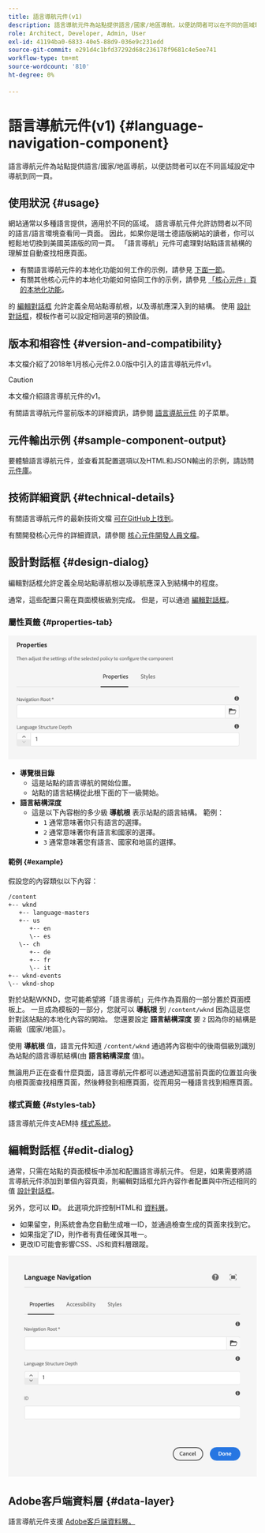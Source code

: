 ```yaml
---
title: 語言導航元件(v1)
description: 語言導航元件為站點提供語言/國家/地區導航，以便訪問者可以在不同的區域環境中導航到同一頁面。
role: Architect, Developer, Admin, User
exl-id: 41194ba0-6833-40e5-88d9-036e9c231edd
source-git-commit: e291d4c1bfd37292d68c236178f9681c4e5ee741
workflow-type: tm+mt
source-wordcount: '810'
ht-degree: 0%

---
```


# 語言導航元件(v1) {#language-navigation-component}

語言導航元件為站點提供語言/國家/地區導航，以便訪問者可以在不同區域設定中導航到同一頁。

## 使用狀況 {#usage}

網站通常以多種語言提供，適用於不同的區域。 語言導航元件允許訪問者以不同的語言/語言環境查看同一頁面。 因此，如果你是瑞士德語版網站的讀者，你可以輕鬆地切換到美國英語版的同一頁。 「語言導航」元件可處理對站點語言結構的理解並自動查找相應頁面。

* 有關語言導航元件的本地化功能如何工作的示例，請參見 [下面一節](#example)。
* 有關其他核心元件的本地化功能如何協同工作的示例，請參見 [「核心元件」頁的本地化功能](/help/get-started/localization.md)。

的 [編輯對話框](#edit-dialog) 允許定義全局站點導航根，以及導航應深入到的結構。 使用 [設計對話框](#design-dialog)，模板作者可以設定相同選項的預設值。

## 版本和相容性 {#version-and-compatibility}

本文檔介紹了2018年1月核心元件2.0.0版中引入的語言導航元件v1。

>[!CAUTION]
>
>本文檔介紹語言導航元件的v1。
>
>有關語言導航元件當前版本的詳細資訊，請參閱 [語言導航元件](/help/components/language-navigation.md) 的子菜單。

## 元件輸出示例 {#sample-component-output}

要體驗語言導航元件，並查看其配置選項以及HTML和JSON輸出的示例，請訪問 [元件庫](https://adobe.com/go/aem_cmp_library_langnav)。

## 技術詳細資訊 {#technical-details}

有關語言導航元件的最新技術文檔 [可在GitHub上找到](https://adobe.com/go/aem_cmp_tech_langnav_v1)。

有關開發核心元件的詳細資訊，請參閱 [核心元件開發人員文檔](/help/developing/overview.md)。

## 設計對話框 {#design-dialog}

編輯對話框允許定義全局站點導航根以及導航應深入到結構中的程度。

通常，這些配置只需在頁面模板級別完成。 但是，可以通過 [編輯對話框](#edit-dialog)。

### 屬性頁籤 {#properties-tab}

![語言導航元件的設計對話框](/help/assets/language-navigation-design.png)

* **導覽根目錄**
   * 這是站點的語言導航的開始位置。
   * 站點的語言結構從此根下面的下一級開始。
* **語言結構深度**
   * 這是以下內容樹的多少級 **導航根** 表示站點的語言結構。 範例：
      * `1` 通常意味著你只有語言的選擇。
      * `2` 通常意味著你有語言和國家的選擇。
      * `3` 通常意味著您有語言、國家和地區的選擇。

#### 範例 {#example}

假設您的內容類似以下內容：

```
/content
+-- wknd
   +-- language-masters
   +-- us
      +-- en
      \-- es
   \-- ch
      +-- de
      +-- fr
      \-- it
+-- wknd-events
\-- wknd-shop
```

對於站點WKND，您可能希望將「語言導航」元件作為頁眉的一部分置於頁面模板上。 一旦成為模板的一部分，您就可以 **導航根** 到 `/content/wknd` 因為這是您針對該站點的本地化內容的開始。 您還要設定 **語言結構深度** 要 `2` 因為你的結構是兩級（國家/地區）。

使用 **導航根** 值，語言元件知道 `/content/wknd` 通過將內容樹中的後兩個級別識別為站點的語言導航結構(由 **語言結構深度** 值)。

無論用戶正在查看什麼頁面，語言導航元件都可以通過知道當前頁面的位置並向後向根頁面查找相應頁面，然後轉發到相應頁面，從而用另一種語言找到相應頁面。

### 樣式頁籤 {#styles-tab}

語言導航元件支AEM持 [樣式系統](/help/get-started/authoring.md#component-styling)。

## 編輯對話框 {#edit-dialog}

通常，只需在站點的頁面模板中添加和配置語言導航元件。 但是，如果需要將語言導航元件添加到單個內容頁面，則編輯對話框允許內容作者配置與中所述相同的值 [設計對話框](#design-dialog)。

另外，您可以 **ID**。 此選項允許控制HTML和 [資料層](/help/developing/data-layer/overview.md)。

* 如果留空，則系統會為您自動生成唯一ID，並通過檢查生成的頁面來找到它。
* 如果指定了ID，則作者有責任確保其唯一。
* 更改ID可能會影響CSS、JS和資料層跟蹤。

![語言導航元件的編輯對話框](/help/assets/language-navigation-edit.png)

## Adobe客戶端資料層 {#data-layer}

語言導航元件支援 [Adobe客戶端資料層。](/help/developing/data-layer/overview.md)
